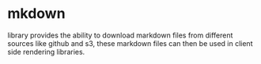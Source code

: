 # mkdown
 
library provides the ability to download markdown files from different sources like github and s3, these markdown files can then be used in client side rendering libraries. 
